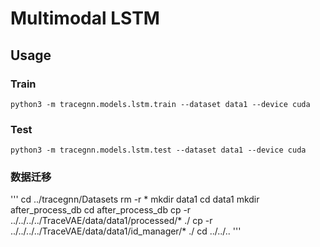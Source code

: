 # Multimodal LSTM
## Usage
### Train
```
python3 -m tracegnn.models.lstm.train --dataset data1 --device cuda
```

### Test
```
python3 -m tracegnn.models.lstm.test --dataset data1 --device cuda
```
### 数据迁移
'''
cd ../tracegnn/Datasets
rm -r *
mkdir data1
cd data1
mkdir after_process_db
cd after_process_db
cp -r ../../../../TraceVAE/data/data1/processed/* ./
cp -r ../../../../TraceVAE/data/data1/id_manager/* ./
cd ../../..
'''
